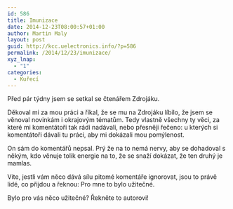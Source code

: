 ```yaml
---
id: 586
title: Imunizace
date: 2014-12-23T08:00:57+01:00
author: Martin Maly
layout: post
guid: http://kcc.uelectronics.info/?p=586
permalink: /2014/12/23/imunizace/
xyz_lnap:
  - "1"
categories:
  - Kuřecí
---
```

Před pár týdny jsem se setkal se čtenářem Zdrojáku.

Děkoval mi za mou práci a říkal, že se mu na Zdrojáku líbilo, že jsem se věnoval novinkám i okrajovým tématům. Tedy vlastně všechny ty věci, za které mi komentátoři tak rádi nadávali, nebo přesněji řečeno: u kterých si komentátoři dávali tu práci, aby mi dokázali mou pomýlenost.

On sám do komentářů nepsal. Prý že na to nemá nervy, aby se dohadoval s někým, kdo věnuje tolik energie na to, že se snaží dokázat, že ten druhý je mamlas.

Víte, jestli vám něco dává sílu pitomé komentáře ignorovat, jsou to právě lidé, co přijdou a řeknou: Pro mne to bylo užitečné.

Bylo pro vás něco užitečné? Řekněte to autorovi!